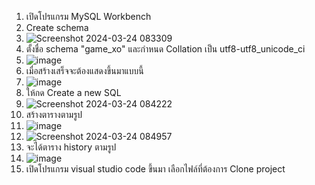 1. เปิดโปรแกรม MySQL Workbench
2. Create schema
3. ![Screenshot 2024-03-24 083309](https://github.com/Cop1234/xo/assets/98316787/637b8161-a555-4138-8adf-1565addb4638)
4. ตั้งชื่อ schema "game_xo" และกำหนด Collation เป็น utf8-utf8_unicode_ci
5. ![image](https://github.com/Cop1234/xo/assets/98316787/82e7b5fb-083b-480f-b441-f86a9729d236)
6. เมื่อสร้างเสร็จจะต้องแสดงขึ้นมาแบบนี้
7. ![image](https://github.com/Cop1234/xo/assets/98316787/0da7005c-0c80-4699-b426-1e00a42eebfb)
8. ให้กด Create a new SQL
9. ![Screenshot 2024-03-24 084222](https://github.com/Cop1234/xo/assets/98316787/3b3a0835-772b-47cf-bbc4-833209130cdb)
10. สร้างตารางตามรูป
11. ![image](https://github.com/Cop1234/xo/assets/98316787/09776f3c-ba4c-4ba7-9139-662130002fd0)
12. ![Screenshot 2024-03-24 084957](https://github.com/Cop1234/xo/assets/98316787/18f921e8-9c15-4c0e-89f1-8209a63bc461)
13. จะได้ตาราง history ตามรูป
14. ![image](https://github.com/Cop1234/xo/assets/98316787/25bd08d2-ea79-4418-8748-1d52d3915be0)
15. เปิดโปรแกรม visual studio code ขึ้นมา เลือกไฟล์ที่ต้องการ Clone project
